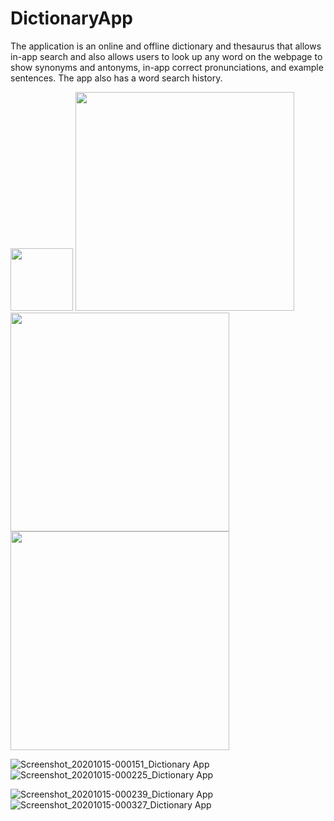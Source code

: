 # DictionaryApp
The application is an online and offline dictionary and thesaurus that allows in-app search and also allows users to look up any word on the webpage to show synonyms and antonyms, in-app correct pronunciations, and example sentences. The app also has a word search history.

<img src="https://user-images.githubusercontent.com/68066286/96031637-3fdac400-0e7b-11eb-9001-9537b5f03707.jpg" width="100">
<img src="https://user-images.githubusercontent.com/68066286/96031731-5ed95600-0e7b-11eb-83bd-8b8e25dc7438.jpg" width="350">
<img src="https://user-images.githubusercontent.com/68066286/96031773-6e589f00-0e7b-11eb-9088-3274b22b5ecf.jpg" width="350">
<img src="https://user-images.githubusercontent.com/68066286/96031783-71538f80-0e7b-11eb-9ddd-643eb2a6c1c9.jpg" width="350">

![Screenshot_20201015-000151_Dictionary App](https://user-images.githubusercontent.com/68066286/96031637-3fdac400-0e7b-11eb-9001-9537b5f03707.jpg)![Screenshot_20201015-000225_Dictionary App](https://user-images.githubusercontent.com/68066286/96031731-5ed95600-0e7b-11eb-83bd-8b8e25dc7438.jpg)

![Screenshot_20201015-000239_Dictionary App](https://user-images.githubusercontent.com/68066286/96031773-6e589f00-0e7b-11eb-9088-3274b22b5ecf.jpg)      ![Screenshot_20201015-000327_Dictionary App](https://user-images.githubusercontent.com/68066286/96031783-71538f80-0e7b-11eb-9ddd-643eb2a6c1c9.jpg)
